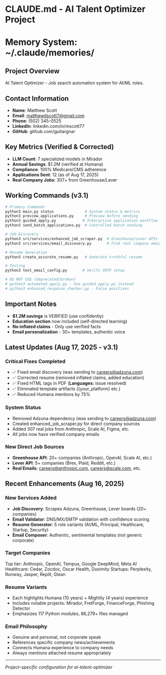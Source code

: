 # CLAUDE.md - AI Talent Optimizer Project

# Memory System: ~/.claude/memories/

## Project Overview
AI Talent Optimizer - Job search automation system for AI/ML roles.

## Contact Information
- **Name**: Matthew Scott
- **Email**: matthewdscott7@gmail.com
- **Phone**: (502) 345-0525
- **LinkedIn**: linkedin.com/in/mscott77
- **GitHub**: github.com/guitargnar

## Key Metrics (Verified & Corrected)
- **LLM Count**: 7 specialized models in Mirador
- **Annual Savings**: $1.2M (verified at Humana)
- **Compliance**: 100% Medicare/CMS adherence
- **Applications Sent**: 12 (as of Aug 17, 2025)
- **Real Company Jobs**: 307+ from Greenhouse/Lever

## Working Commands (v3.1)
```bash
# Primary Commands
python3 main.py status              # System status & metrics
python3 preview_applications.py     # Preview before sending
python3 guided_apply.py            # Interactive application workflow
python3 send_batch_applications.py  # Controlled batch sending

# Job Discovery
python3 src/services/enhanced_job_scraper.py  # Greenhouse/Lever APIs
python3 src/services/email_discovery.py       # Find real company emails

# Resume Generation
python3 create_accurate_resume.py   # Generate truthful resume

# Testing
python3 test_email_config.py       # Verify SMTP setup

# DO NOT USE (deprecated/broken)
# python3 automated_apply.py - Use guided_apply.py instead
# python3 enhanced_response_checker.py - False positives
```

## Important Notes
- **$1.2M savings** is VERIFIED (use confidently)
- **Education section** now included (self-directed learning)
- **No inflated claims** - Only use verified facts
- **Email personalization** - 30+ templates, authentic voice

## Latest Updates (Aug 17, 2025 - v3.1)

### Critical Fixes Completed
- ✅ Fixed email discovery (was sending to careers@adzuna.com)
- ✅ Corrected resume (removed inflated claims, added education)
- ✅ Fixed HTML tags in PDF (<b>Languages:</b> issue resolved)
- ✅ Eliminated template artifacts ({your_platform} etc.)
- ✅ Reduced Humana mentions by 75%

### System Status
- Removed Adzuna dependency (was sending to careers@adzuna.com)
- Created enhanced_job_scraper.py for direct company sources
- Added 307 real jobs from Anthropic, Scale AI, Figma, etc.
- All jobs now have verified company emails

### New Direct Job Sources
- **Greenhouse API**: 20+ companies (Anthropic, OpenAI, Scale AI, etc.)
- **Lever API**: 5+ companies (Brex, Plaid, Reddit, etc.)
- **Real Emails**: careers@anthropic.com, careers@scale.com, etc.

## Recent Enhancements (Aug 16, 2025)

### New Services Added
- **Job Discovery**: Scrapes Adzuna, Greenhouse, Lever boards (20+ companies)
- **Email Validator**: DNS/MX/SMTP validation with confidence scoring
- **Resume Generator**: 5 role variants (AI/ML, Principal, Healthcare, Startup, Security)
- **Email Composer**: Authentic, sentimental templates (not generic corporate)

### Target Companies
Top tier: Anthropic, OpenAI, Tempus, Google DeepMind, Meta AI
Healthcare: Cedar, Zocdoc, Oscar Health, Doximity
Startups: Perplexity, Runway, Jasper, Replit, Glean

### Resume Variants
- Each highlights Humana (10 years) + Mightily (4 years) experience
- Includes notable projects: Mirador, FretForge, FinanceForge, Phishing Detector
- Emphasizes 117 Python modules, 86,279+ files managed

### Email Philosophy
- Genuine and personal, not corporate speak
- References specific company news/achievements
- Connects Humana experience to company needs
- Always mentions attached resume appropriately

---

*Project-specific configuration for ai-talent-optimizer*